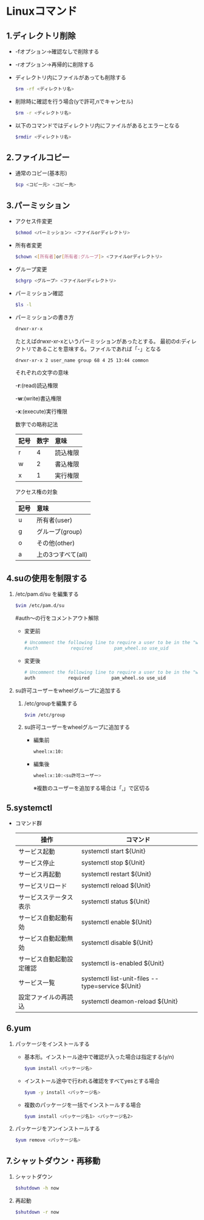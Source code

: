 # Linuxコマンド

## 1.ディレクトリ削除

* -fオプション→確認なしで削除する  
* -rオプション→再帰的に削除する
* ディレクトリ内にファイルがあっても削除する

    ```sh
    $rm -rf <ディレクトリ名>
    ```

* 削除時に確認を行う場合\(yで許可,nでキャンセル\)

    ```sh
    $rm -r <ディレクトリ名>
    ```

* 以下のコマンドではディレクトリ内にファイルがあるとエラーとなる

    ```sh
    $rmdir <ディレクトリ名>
    ```

## 2.ファイルコピー

* 通常のコピー\(基本形\)

    ```sh
    $cp <コピー元> <コピー先>
    ```

## 3.パーミッション

* アクセス件変更

  ```sh
  $chmod <パーミッション> <ファイルorディレクトリ>
  ```

* 所有者変更

  ```sh
  $chown <[所有者]or[所有者:グループ]> <ファイルorディレクトリ>
  ```

* グループ変更

  ```sh
  $chgrp <グループ> <ファイルorディレクトリ>
  ```

* パーミッション確認

  ```sh
  $ls -l
  ```

* パーミッションの書き方

  ```bash
  drwxr-xr-x
  ```

  たとえばdrwxr-xr-xというパーミッションがあったとする。 最初のd:ディレクトリであることを意味する。ファイルであれば「-」となる

  ```bash
  drwxr-xr-x 2 user_name group 68 4 25 13:44 common
  ```

  それぞれの文字の意味

  -**r**:\(read\)読込権限

  -**w**:\(write\)書込権限

  -**x**:\(execute\)実行権限

  数字での略称記法

  | 記号 | 数字 | 意味 |
  | :--- | :--- | :--- |
  | r | 4 | 読込権限 |
  | w | 2 | 書込権限 |
  | x | 1 | 実行権限 |

  アクセス権の対象

  | 記号 | 意味 |
  | :--- | :--- |
  | u | 所有者\(user\) |
  | g | グループ\(group\) |
  | o | その他\(other\) |
  | a | 上の3つすべて\(all\) |

## 4.suの使用を制限する

1. /etc/pam.d/su を編集する

    ```sh
    $vim /etc/pam.d/su
    ```

    #auth～の行をコメントアウト解除

   * 変更前

      ```sh
      # Uncomment the following line to require a user to be in the "wheel" group.
      #auth            required        pam_wheel.so use_uid
      ```

   * 変更後
  
      ```sh
      # Uncomment the following line to require a user to be in the "wheel" group.
      auth            required        pam_wheel.so use_uid
      ```

2. su許可ユーザーをwheelグループに追加する

   1. /etc/groupを編集する

      ```sh
      $vim /etc/group
      ```

   2. su許可ユーザーをwheelグループに追加する

      * 編集前

        ```sh
        wheel:x:10:
        ```

      * 編集後

        ```sh
        wheel:x:10:<su許可ユーザー>
        ```

        ※複数のユーザーを追加する場合は「,」で区切る

## 5.systemctl

* コマンド群

  |操作|コマンド|
  |-----|-----|
  |サービス起動|systemctl start ${Unit}|
  |サービス停止|systemctl stop ${Unit}|
  |サービス再起動|systemctl restart ${Unit}|
  |サービスリロード|systemctl reload ${Unit}|
  |サービスステータス表示|systemctl status ${Unit}|
  |サービス自動起動有効|systemctl enable ${Unit}|
  |サービス自動起動無効|systemctl disable ${Unit}|
  |サービス自動起動設定確認|systemctl is-enabled ${Unit}|  
  |サービス一覧|systemctl list-unit-files --type=service ${Unit}|
  |設定ファイルの再読込|systemctl deamon-reload ${Unit}|

## 6.yum

1. パッケージをインストールする

   * 基本形。インストール途中で確認が入った場合は指定する(y/n)

     ```sh
     $yum install <パッケージ名>
     ```

   * インストール途中で行われる確認をすべてyesとする場合

     ```sh
     $yum -y install <パッケージ名>
     ```

   * 複数のパッケージを一括でインストールする場合  

     ```sh
     $yum install <パッケージ名1> <パッケージ名2>
     ```

2. パッケージをアンインストールする

    ```sh
    $yum remove <パッケージ名>
    ```

## 7.シャットダウン・再移動

1. シャットダウン

    ```sh
    $shutdown -h now
    ```

2. 再起動

    ```sh
    $shutdown -r now
    ```
